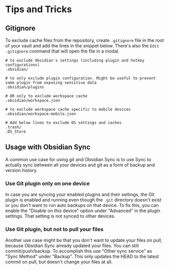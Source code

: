 # Tips and Tricks

## Gitignore

To exclude cache files from the repository, create `.gitignore` file in the root of your vault and add the lines in the snippet below.
There's also the `Edit .gitignore` command that will open the file in a modal.

```
# to exclude Obsidian's settings (including plugin and hotkey configurations)
.obsidian/

# to only exclude plugin configuration. Might be useful to prevent some plugin from exposing sensitive data
.obsidian/plugins

# OR only to exclude workspace cache
.obsidian/workspace.json

# to exclude workspace cache specific to mobile devices
.obsidian/workspace-mobile.json

# Add below lines to exclude OS settings and caches
.trash/
.DS_Store
```


## Usage with Obsidian Sync

A common use case for using git and Obsidian Sync is to use Sync to actually sync between all your devices and git as a form of backup and version history.

### Use Git plugin only on one device

In case you are syncing your enabled plugins and their settings, the Git plugin is enabled and running even though the `.git` directory  doesn't exist or you don't want to run auto backups on that device. To fix this, you can enable the "Disable on this device" option under "Advanced" in the plugin settings. That setting is not synced to other devices.

### Use Git plugin, but not to pull your files

Another use case might be that you don't want to update your files on pull, because Obsidian Sync already updated your files. You can still commit/push/backup. To accomplish this use "Other sync service" as "Sync Method" under "Backup". This only updates the HEAD to the latest commit on pull, but doesn't change your files at all.
